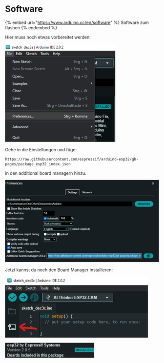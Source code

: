 # Software

{% embed url="https://www.arduino.cc/en/software" %}
Software zum flashen
{% endembed %}

Hier muss noch etwas vorbereitet werden:

![](<../../../.gitbook/assets/image (8).png>)

Gehe in die Einstellungen und füge:

```
https://raw.githubusercontent.com/espressif/arduino-esp32/gh-pages/package_esp32_index.json
```

in den additional board managern hinzu.

![](<../../../.gitbook/assets/image (2).png>)

Jetzt kannst du noch den Board Manager installieren:

![](<../../../.gitbook/assets/image (21).png>)

![](<../../../.gitbook/assets/image (4).png>)

